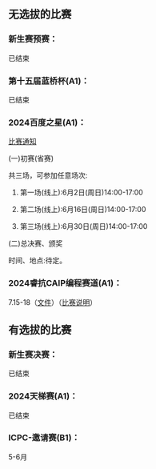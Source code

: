 ## 无选拔的比赛

### 新生赛预赛：

已结束

### 第十五届蓝桥杯(A1)：
已结束

### 2024百度之星(A1)：

[比赛通知](https://astar.n.shifen.com/#/news-info?tab=3&id=DFB6DFB6D857F4E15BC1326C3E2AE04E)

  (一)初赛(省赛)
  
  共三场，可参加任意场次:
  
  1. 第一场(线上):6月2日(周日)14:00-17:00
     
  2. 第二场(线上):6月16日(周日)14:00-17:00
     
  3. 第三场(线上):6月30日(周日)14:00-17:00
     
  (二)总决赛、颁奖
  
  时间、地点:待定。
  
### 2024睿抗CAIP编程赛道(A1)：
7.15-18（[文件](https://www.raicom.com.cn/content.html?cid=801)）（[比赛说明](https://www.raicom.com.cn/content.html?cid=733)）


## 有选拔的比赛

### 新生赛决赛：
已结束

### 2024天梯赛(A1)： 
已结束

### ICPC-邀请赛(B1)：
5-6月
